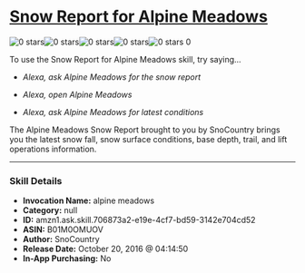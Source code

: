 # [Snow Report for Alpine Meadows](http://alexa.amazon.com/#skills/amzn1.ask.skill.706873a2-e19e-4cf7-bd59-3142e704cd52)
![0 stars](../../images/ic_star_border_black_18dp_1x.png)![0 stars](../../images/ic_star_border_black_18dp_1x.png)![0 stars](../../images/ic_star_border_black_18dp_1x.png)![0 stars](../../images/ic_star_border_black_18dp_1x.png)![0 stars](../../images/ic_star_border_black_18dp_1x.png) 0

To use the Snow Report for Alpine Meadows skill, try saying...

* *Alexa, ask Alpine Meadows for the snow report*

* *Alexa, open Alpine Meadows*

* *Alexa, ask Alpine Meadows for latest conditions*

The Alpine Meadows Snow Report brought to you by SnoCountry brings you the latest snow fall, snow surface conditions,  base depth, trail, and lift operations information.

***

### Skill Details

* **Invocation Name:** alpine meadows
* **Category:** null
* **ID:** amzn1.ask.skill.706873a2-e19e-4cf7-bd59-3142e704cd52
* **ASIN:** B01M0OMUOV
* **Author:** SnoCountry
* **Release Date:** October 20, 2016 @ 04:14:50
* **In-App Purchasing:** No
